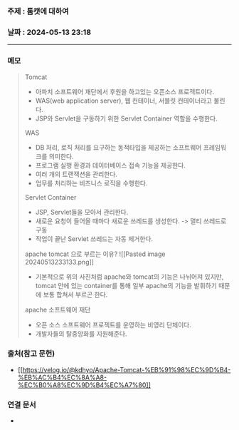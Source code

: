### 주제 : 톰캣에 대하여

### 날짜 : 2024-05-13 23:18
----
### 메모
> Tomcat
> 	- 아파치 소프트웨어 재단에서 후원을 하고있는 오픈소스 프로젝트이다.
> 	- WAS(web application server), 웹 컨테이너, 서블릿 컨테이너라고 불린다.
> 	- JSP와 Servlet을 구동하기 위한 Servlet Container 역할을 수행한다.
>
> WAS
> 	- DB 처리, 로직 처리를 요구하는 동적타입을 제공하는 소프트웨어 프레임워크를 의미한다.
> 	- 프로그램 실행 환경과 데이터베이스 접속 기능을 제공한다.
> 	- 여러 개의 트랜잭션을 관리한다.
> 	- 업무를 처리하는 비즈니스 로직을 수행한다.
> 
> Servlet Container
> 	- JSP, Servlet들을 모아서 관리한다.
> 	- 새로운 요청이 들어올 때마다 새로운 쓰레드를 생성한다. -> 멀티 쓰레드로 구동
> 	- 작업이 끝난 Servlet 쓰레드는 자동 제거한다.
> 
> apache tomcat 으로 부르는 이유?
> 	![[Pasted image 20240513233133.png]]
> 	- 기본적으로 위의 사진처럼 apache와 tomcat의 기능은 나뉘어져 있지만, tomcat 안에 있는 container를 통해 일부 apache의 기능을 발휘하기 때문에 보통 합쳐서 부르곤 한다.
> 
> apache 소프트웨어 재단
> 	- 오픈 소스 소프트웨어 프로젝트를 운영하는 비영리 단체이다.
> 	- 개발자들의 탈중앙화를 지원해준다.

### 출처(참고 문헌)
- [[https://velog.io/@kdhyo/Apache-Tomcat-%EB%91%98%EC%9D%B4-%EB%AC%B4%EC%8A%A8-%EC%B0%A8%EC%9D%B4%EC%A7%80]]

### 연결 문서
-
